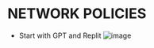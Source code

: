 # NETWORK POLICIES
- Start with GPT and Replit
![image](https://github.com/user-attachments/assets/b9113c91-edf3-4a18-96f2-9e2a695b3fcd)
